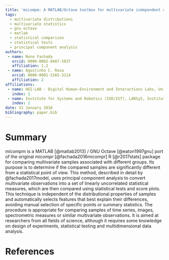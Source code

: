 ```yaml
---
title: 'micompm: A MATLAB/Octave toolbox for multivariate independent comparison of observations'
tags:
  - multivariate distributions
  - multivariate statistics
  - gnu octave
  - matlab
  - statistical comparison
  - statistical tests
  - principal component analysis
authors:
 - name: Nuno Fachada
   orcid: 0000-0002-8487-5837
   affiliation: 1,2
 - name: Agostinho C. Rosa
   orcid: 0000-0001-5165-3114
   affiliation: 2
affiliations:
 - name: HEI-LAB - Digital Human-Environment and Interactions Labs, Universidade Lusófona de Humanidades e Tecnologias
   index: 1
 - name: Institute for Systems and Robotics (ISR/IST), LARSyS, Instituto Superior Técnico, Universidade de Lisboa
   index: 2
date: 31 January 2018
bibliography: paper.bib
---
```


# Summary

_micompm_ is a MATLAB [@matlab2013] / GNU Octave [@eaton1997gnu] port of the
original _micompr_ [@fachada2016micompr] R [@r2017stats] package for comparing
multivariate samples associated with different groups. Its purpose is to
determine if the compared samples are significantly different from a
statistical point of view. This method, described in detail by
@fachada2017model, uses principal component analysis to convert multivariate
observations into a set of linearly uncorrelated statistical measures, which
are then compared using statistical tests and score plots. This technique is
independent of the distributional properties of samples and automatically
selects features that best explain their differences, avoiding manual selection
of specific points or summary statistics. The procedure is appropriate for
comparing samples of time series, images, spectrometric measures or similar
multivariate observations. It is aimed at researchers from all fields of
science, although it requires some knowledge on design of experiments,
statistical testing and multidimensional data analysis.

# References
